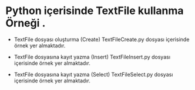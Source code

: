 # Python içerisinde TextFile kullanma Örneği .

* TextFile dosyası oluşturma (Create)
TextFileCreate.py dosyası içerisinde örnek yer almaktadır.

* TextFile dosyasına kayıt yazma (Insert)
TextFileInsert.py dosyası içerisinde örnek yer almaktadır.

* TextFile dosyasına kayıt yazma (Select)
TextFileSelect.py dosyası içerisinde örnek yer almaktadır.
